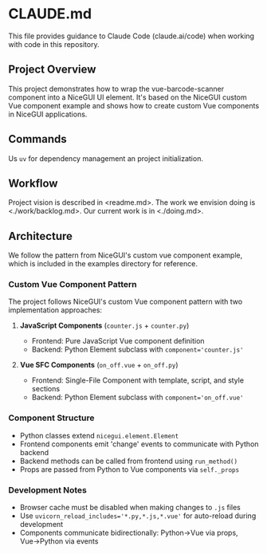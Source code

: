 # CLAUDE.md

This file provides guidance to Claude Code (claude.ai/code) when working with code in this repository.

## Project Overview

This project demonstrates how to wrap the vue-barcode-scanner component into a NiceGUI UI element. It's based on the NiceGUI custom Vue component example and shows how to create custom Vue components in NiceGUI applications.

## Commands

Us `uv` for dependency management an project initialization.

## Workflow

Project vision is described in <readme.md>.
The work we envision doing is <./work/backlog.md>.
Our current work is in <./doing.md>.

## Architecture

We follow the pattern from NiceGUI's custom vue component example, which is included in the examples directory for reference.

### Custom Vue Component Pattern

The project follows NiceGUI's custom Vue component pattern with two implementation approaches:

1. **JavaScript Components** (`counter.js` + `counter.py`)
   - Frontend: Pure JavaScript Vue component definition
   - Backend: Python Element subclass with `component='counter.js'`

2. **Vue SFC Components** (`on_off.vue` + `on_off.py`)
   - Frontend: Single-File Component with template, script, and style sections
   - Backend: Python Element subclass with `component='on_off.vue'`

### Component Structure

- Python classes extend `nicegui.element.Element`
- Frontend components emit 'change' events to communicate with Python backend
- Backend methods can be called from frontend using `run_method()`
- Props are passed from Python to Vue components via `self._props`

### Development Notes

- Browser cache must be disabled when making changes to `.js` files
- Use `uvicorn_reload_includes='*.py,*.js,*.vue'` for auto-reload during development
- Components communicate bidirectionally: Python→Vue via props, Vue→Python via events
